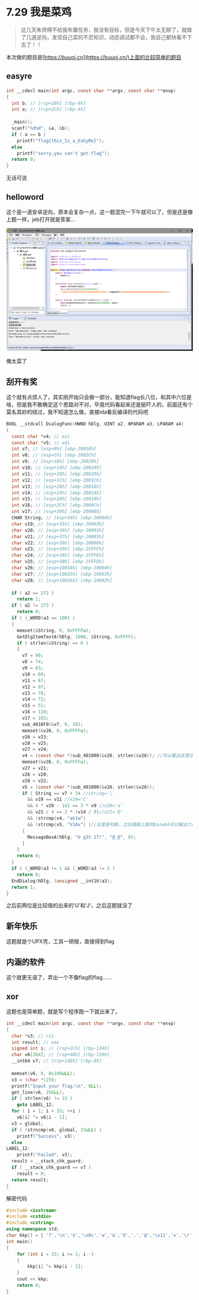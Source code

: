 # 7.29 我是菜鸡

> 这几天朱师傅不给我布置任务，我没有目标，但是今天下午太无聊了，就做了几道逆向，发现自己菜的不忍知识，动态调试都不会，我自己都快看不下去了！！

本次做的题目是[https://buuoj.cn](https://buuoj.cn/)上面的比较简单的题目

## easyre

```c
int __cdecl main(int argc, const char **argv, const char **envp)
{
  int b; // [rsp+28h] [rbp-8h]
  int a; // [rsp+2Ch] [rbp-4h]

  _main();
  scanf("%d%d", &a, &b);
  if ( a == b )
    printf("flag{this_Is_a_EaSyRe}");
  else
    printf("sorry,you can't get flag");
  return 0;
}
```

无话可说

## helloword

这个是一道安卓逆向，原本会复杂一点，这一题混完一下午就可以了，但是还是像上题一样，jeb打开就是答案...

![](https://github.com/Edgaraaa/summer_hoilday2019/blob/master/7.29/img/1.png?raw=true)

俺太菜了

## 刮开有奖

这个就有点烦人了，其实刚开始只会做一部分，能知道flag长八位，和其中六位是啥，但是我不敢确定这个思路对不对，毕竟代码看起来还是挺吓人的，前面还有个莫名其妙的绕过，我不知道怎么做，直接ida看反编译的代码吧

```c
BOOL __stdcall DialogFunc(HWND hDlg, UINT a2, WPARAM a3, LPARAM a4)
{
  const char *v4; // esi
  const char *v5; // edi
  int v7; // [esp+8h] [ebp-20030h]
  int v8; // [esp+Ch] [ebp-2002Ch]
  int v9; // [esp+10h] [ebp-20028h]
  int v10; // [esp+14h] [ebp-20024h]
  int v11; // [esp+18h] [ebp-20020h]
  int v12; // [esp+1Ch] [ebp-2001Ch]
  int v13; // [esp+20h] [ebp-20018h]
  int v14; // [esp+24h] [ebp-20014h]
  int v15; // [esp+28h] [ebp-20010h]
  int v16; // [esp+2Ch] [ebp-2000Ch]
  int v17; // [esp+30h] [ebp-20008h]
  CHAR String; // [esp+34h] [ebp-20004h]
  char v19; // [esp+35h] [ebp-20003h]
  char v20; // [esp+36h] [ebp-20002h]
  char v21; // [esp+37h] [ebp-20001h]
  char v22; // [esp+38h] [ebp-20000h]
  char v23; // [esp+39h] [ebp-1FFFFh]
  char v24; // [esp+3Ah] [ebp-1FFFEh]
  char v25; // [esp+3Bh] [ebp-1FFFDh]
  char v26; // [esp+10034h] [ebp-10004h]
  char v27; // [esp+10035h] [ebp-10003h]
  char v28; // [esp+10036h] [ebp-10002h]

  if ( a2 == 272 )
    return 1;
  if ( a2 != 273 )
    return 0;
  if ( (_WORD)a3 == 1001 )
  {
    memset(&String, 0, 0xFFFFu);
    GetDlgItemTextA(hDlg, 1000, &String, 0xFFFF);
    if ( strlen(&String) == 8 )
    {
      v7 = 90;
      v8 = 74;
      v9 = 83;
      v10 = 69;
      v11 = 67;
      v12 = 97;
      v13 = 78;
      v14 = 72;
      v15 = 51;
      v16 = 110;
      v17 = 103;
      sub_4010F0(&v7, 0, 10);
      memset(&v26, 0, 0xFFFFu);
      v26 = v23;
      v28 = v25;
      v27 = v24;
      v4 = (const char *)sub_401000(&v26, strlen(&v26)); //可以看出这里这个函数是base64加密函数
      memset(&v26, 0, 0xFFFFu);
      v27 = v21;
      v26 = v20;
      v28 = v22;
      v5 = (const char *)sub_401000(&v26, strlen(&v26));
      if ( String == v7 + 34 //string='|'
        && v19 == v11 //v19='C'
        && 4 * v20 - 141 == 3 * v9 //v20='a'
        && v21 / 4 == 2 * (v14 / 9)//v21='@'
        && !strcmp(v4, "ak1w")
        && !strcmp(v5, "V1Ax") )//这里是判断，之后根据上面的base64可以解出六位
      {
        MessageBoxA(hDlg, "U g3t 1T!", "@_@", 0);
      }
    }
    return 0;
  }
  if ( (_WORD)a3 != 1 && (_WORD)a3 != 2 )
    return 0;
  EndDialog(hDlg, (unsigned __int16)a3);
  return 1;
}
```

之后前两位是比较值的出来的‘U’和‘J‘，之后这题就没了

## 新年快乐

这题就是个UPX壳，工具一把梭，直接得到flag

## 内涵的软件

这个就更无语了，弄出一个不像flag的flag……

## xor

这题也是简单题，就是写个程序跑一下就出来了。

```c
int __cdecl main(int argc, const char **argv, const char **envp)
{
  char *v3; // rsi
  int result; // eax
  signed int i; // [rsp+2Ch] [rbp-124h]
  char v6[264]; // [rsp+40h] [rbp-110h]
  __int64 v7; // [rsp+148h] [rbp-8h]

  memset(v6, 0, 0x100uLL);
  v3 = (char *)256;
  printf("Input your flag:\n", 0LL);
  get_line(v6, 256LL);
  if ( strlen(v6) != 33 )
    goto LABEL_12;
  for ( i = 1; i < 33; ++i )
    v6[i] ^= v6[i - 1];
  v3 = global;
  if ( !strncmp(v6, global, 33uLL) )
    printf("Success", v3);
  else
LABEL_12:
    printf("Failed", v3);
  result = __stack_chk_guard;
  if ( __stack_chk_guard == v7 )
    result = 0;
  return result;
}
```

解密代码

```c++
#include <iostream>
#include <cstdio>
#include <cstring>
using namespace std;
char kkp[] = { 'f','\n','k','\x0c','w','&','O','.','@','\x11','x','\r','Z',';','U','\x11','p','\x19','F','\x1f','v','"','M','#','D','\x0e','g','\x06','h','\x0f','G','2','O'};
int main()
{	
	for (int i = 33; i >= 1; i--)
	{
		kkp[i] ^= kkp[i - 1];
	}
	cout << kkp;
	return 0;
}
```

